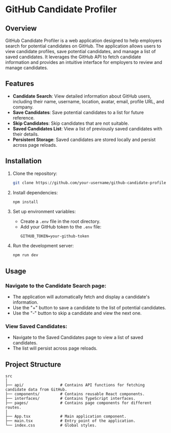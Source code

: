 # GitHub Candidate Profiler

## Overview
GitHub Candidate Profiler is a web application designed to help employers search for potential candidates on GitHub. The application allows users to view candidate profiles, save potential candidates, and manage a list of saved candidates. It leverages the GitHub API to fetch candidate information and provides an intuitive interface for employers to review and manage candidates.

## Features
- **Candidate Search**: View detailed information about GitHub users, including their name, username, location, avatar, email, profile URL, and company.
- **Save Candidates**: Save potential candidates to a list for future reference.
- **Skip Candidates**: Skip candidates that are not suitable.
- **Saved Candidates List**: View a list of previously saved candidates with their details.
- **Persistent Storage**: Saved candidates are stored locally and persist across page reloads.

## Installation
1. Clone the repository:
    ```bash
    git clone https://github.com/your-username/github-candidate-profiler.git
    ```

2. Install dependencies:
    ```bash
    npm install
    ```

3. Set up environment variables:
   - Create a `.env` file in the root directory.
   - Add your GitHub token to the `.env` file:
     ```
     GITHUB_TOKEN=your-github-token
     ```

4. Run the development server:
    ```bash
    npm run dev
    ```

## Usage
### Navigate to the Candidate Search page:
- The application will automatically fetch and display a candidate's information.
- Use the "+" button to save a candidate to the list of potential candidates.
- Use the "-" button to skip a candidate and view the next one.

### View Saved Candidates:
- Navigate to the Saved Candidates page to view a list of saved candidates.
- The list will persist across page reloads.

## Project Structure
```plaintext
src
│
├── api/                # Contains API functions for fetching candidate data from GitHub.
├── components/         # Contains reusable React components.
├── interfaces/         # Contains TypeScript interfaces.
├── pages/              # Contains page components for different routes.
│
├── App.tsx             # Main application component.
├── main.tsx            # Entry point of the application.
└── index.css           # Global styles.
